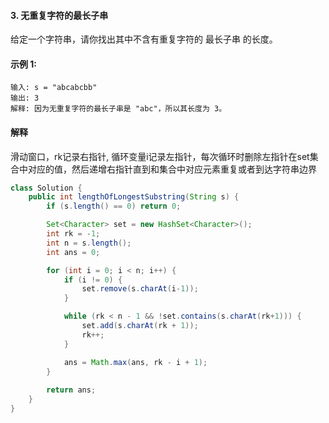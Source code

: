 #### 3. 无重复字符的最长子串
给定一个字符串，请你找出其中不含有重复字符的 最长子串 的长度。


#### 示例 1:

```
输入: s = "abcabcbb"
输出: 3 
解释: 因为无重复字符的最长子串是 "abc"，所以其长度为 3。
```

#### 解释
滑动窗口，rk记录右指针, 循环变量i记录左指针，每次循环时删除左指针在set集合中对应的值，然后递增右指针直到和集合中对应元素重复或者到达字符串边界


```Java
class Solution {
    public int lengthOfLongestSubstring(String s) {
        if (s.length() == 0) return 0;

        Set<Character> set = new HashSet<Character>();
        int rk = -1;
        int n = s.length();
        int ans = 0;

        for (int i = 0; i < n; i++) {
            if (i != 0) {
                set.remove(s.charAt(i-1));
            }

            while (rk < n - 1 && !set.contains(s.charAt(rk+1))) {
                set.add(s.charAt(rk + 1));
                rk++;
            }

            ans = Math.max(ans, rk - i + 1);
        }
        
        return ans;
    }
}
```